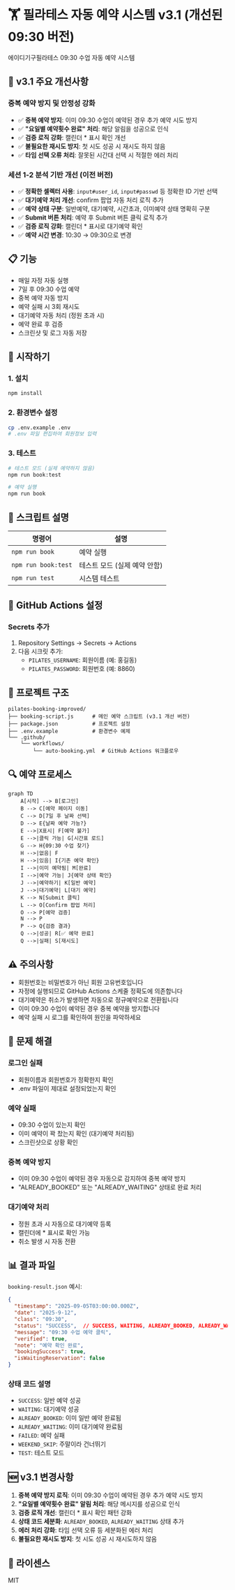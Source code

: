 # 🏋️ 필라테스 자동 예약 시스템 v3.1 (개선된 09:30 버전)

에이디기구필라테스 09:30 수업 자동 예약 시스템

## 🎯 v3.1 주요 개선사항

### 중복 예약 방지 및 안정성 강화
- ✅ **중복 예약 방지**: 이미 09:30 수업이 예약된 경우 추가 예약 시도 방지
- ✅ **"요일별 예약횟수 완료" 처리**: 해당 알림을 성공으로 인식
- ✅ **검증 로직 강화**: 캘린더 * 표시 확인 개선
- ✅ **불필요한 재시도 방지**: 첫 시도 성공 시 재시도 하지 않음
- ✅ **타임 선택 오류 처리**: 잘못된 시간대 선택 시 적절한 에러 처리

### 세션 1-2 분석 기반 개선 (이전 버전)
- ✅ **정확한 셀렉터 사용**: `input#user_id`, `input#passwd` 등 정확한 ID 기반 선택
- ✅ **대기예약 처리 개선**: confirm 팝업 자동 처리 로직 추가
- ✅ **예약 상태 구분**: 일반예약, 대기예약, 시간초과, 이미예약 상태 명확히 구분
- ✅ **Submit 버튼 처리**: 예약 후 Submit 버튼 클릭 로직 추가
- ✅ **검증 로직 강화**: 캘린더 * 표시로 대기예약 확인
- ✅ **예약 시간 변경**: 10:30 → 09:30으로 변경

## 📋 기능

- 매일 자정 자동 실행
- 7일 후 09:30 수업 예약
- 중복 예약 자동 방지
- 예약 실패 시 3회 재시도
- 대기예약 자동 처리 (정원 초과 시)
- 예약 완료 후 검증
- 스크린샷 및 로그 자동 저장

## 🚀 시작하기

### 1. 설치

```bash
npm install
```

### 2. 환경변수 설정

```bash
cp .env.example .env
# .env 파일 편집하여 회원정보 입력
```

### 3. 테스트

```bash
# 테스트 모드 (실제 예약하지 않음)
npm run book:test

# 예약 실행
npm run book
```

## 📝 스크립트 설명

| 명령어 | 설명 |
|--------|------|
| `npm run book` | 예약 실행 |
| `npm run book:test` | 테스트 모드 (실제 예약 안함) |
| `npm run test` | 시스템 테스트 |

## 🔑 GitHub Actions 설정

### Secrets 추가
1. Repository Settings → Secrets → Actions
2. 다음 시크릿 추가:
   - `PILATES_USERNAME`: 회원이름 (예: 홍길동)
   - `PILATES_PASSWORD`: 회원번호 (예: 8860)

## 📁 프로젝트 구조

```
pilates-booking-improved/
├── booking-script.js      # 메인 예약 스크립트 (v3.1 개선 버전)
├── package.json           # 프로젝트 설정
├── .env.example           # 환경변수 예제
└── .github/
    └── workflows/
        └── auto-booking.yml  # GitHub Actions 워크플로우
```

## 🔍 예약 프로세스

```mermaid
graph TD
    A[시작] --> B[로그인]
    B --> C[예약 페이지 이동]
    C --> D[7일 후 날짜 선택]
    D --> E{날짜 예약 가능?}
    E -->|X표시| F[예약 불가]
    E -->|클릭 가능| G[시간표 로드]
    G --> H{09:30 수업 찾기}
    H -->|없음| F
    H -->|있음| I{기존 예약 확인}
    I -->|이미 예약됨| M[완료]
    I -->|예약 가능| J{예약 상태 확인}
    J -->|예약하기| K[일반 예약]
    J -->|대기예약| L[대기 예약]
    K --> N[Submit 클릭]
    L --> O[Confirm 팝업 처리]
    O --> P[예약 검증]
    N --> P
    P --> Q{검증 결과}
    Q -->|성공| R[✅ 예약 완료]
    Q -->|실패| S[재시도]
```

## ⚠️ 주의사항

- 회원번호는 비밀번호가 아닌 회원 고유번호입니다
- 자정에 실행되므로 GitHub Actions 스케줄 정확도에 의존합니다
- 대기예약은 취소가 발생하면 자동으로 정규예약으로 전환됩니다
- 이미 09:30 수업이 예약된 경우 중복 예약을 방지합니다
- 예약 실패 시 로그를 확인하여 원인을 파악하세요

## 🐛 문제 해결

### 로그인 실패
- 회원이름과 회원번호가 정확한지 확인
- .env 파일이 제대로 설정되었는지 확인

### 예약 실패
- 09:30 수업이 있는지 확인
- 이미 예약이 꽉 찼는지 확인 (대기예약 처리됨)
- 스크린샷으로 상황 확인

### 중복 예약 방지
- 이미 09:30 수업이 예약된 경우 자동으로 감지하여 중복 예약 방지
- "ALREADY_BOOKED" 또는 "ALREADY_WAITING" 상태로 완료 처리

### 대기예약 처리
- 정원 초과 시 자동으로 대기예약 등록
- 캘린더에 * 표시로 확인 가능
- 취소 발생 시 자동 전환

## 📊 결과 파일

`booking-result.json` 예시:
```json
{
  "timestamp": "2025-09-05T03:00:00.000Z",
  "date": "2025-9-12",
  "class": "09:30",
  "status": "SUCCESS",  // SUCCESS, WAITING, ALREADY_BOOKED, ALREADY_WAITING, FAILED
  "message": "09:30 수업 예약 클릭",
  "verified": true,
  "note": "예약 확인 완료",
  "bookingSuccess": true,
  "isWaitingReservation": false
}
```

### 상태 코드 설명
- `SUCCESS`: 일반 예약 성공
- `WAITING`: 대기예약 성공  
- `ALREADY_BOOKED`: 이미 일반 예약 완료됨
- `ALREADY_WAITING`: 이미 대기예약 완료됨
- `FAILED`: 예약 실패
- `WEEKEND_SKIP`: 주말이라 건너뛰기
- `TEST`: 테스트 모드

## 🆕 v3.1 변경사항

1. **중복 예약 방지 로직**: 이미 09:30 수업이 예약된 경우 추가 예약 시도 방지
2. **"요일별 예약횟수 완료" 알림 처리**: 해당 메시지를 성공으로 인식
3. **검증 로직 개선**: 캘린더 * 표시 확인 패턴 강화
4. **상태 코드 세분화**: `ALREADY_BOOKED`, `ALREADY_WAITING` 상태 추가
5. **에러 처리 강화**: 타임 선택 오류 등 세분화된 에러 처리
6. **불필요한 재시도 방지**: 첫 시도 성공 시 재시도하지 않음

## 📄 라이센스

MIT
